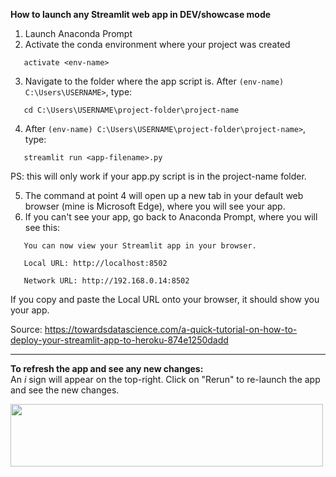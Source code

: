 **How to launch any Streamlit web app in DEV/showcase mode**

1. Launch Anaconda Prompt
2. Activate the conda environment where your project was created
  ```command
     activate <env-name>
  ```
3. Navigate to the folder where the app script is. After `(env-name) C:\Users\USERNAME>`, type:
  ```command
     cd C:\Users\USERNAME\project-folder\project-name
  ```
4. After `(env-name) C:\Users\USERNAME\project-folder\project-name>`, type:
  ```command
     streamlit run <app-filename>.py
  ```
  PS: this will only work if your app.py script is in the project-name folder.</br>
  
5. The command at point 4 will open up a new tab in your default web browser (mine is Microsoft Edge), where you will see your app.
6. If you can't see your app, go back to Anaconda Prompt, where you will see this:
  ```command
     You can now view your Streamlit app in your browser.
     
     Local URL: http://localhost:8502
     
     Network URL: http://192.168.0.14:8502
  ```
  If you copy and paste the Local URL onto your browser, it should show you your app.
  
  Source: https://towardsdatascience.com/a-quick-tutorial-on-how-to-deploy-your-streamlit-app-to-heroku-874e1250dadd

----

**To refresh the app and see any new changes:**</br>
An *i* sign will appear on the top-right. Click on "Rerun" to re-launch the app and see the new changes. 

<img align="left" src="https://user-images.githubusercontent.com/60174218/139415243-eae10eec-4270-4823-8b78-a34999a39e3b.png" width="500" height="100"/></br>
